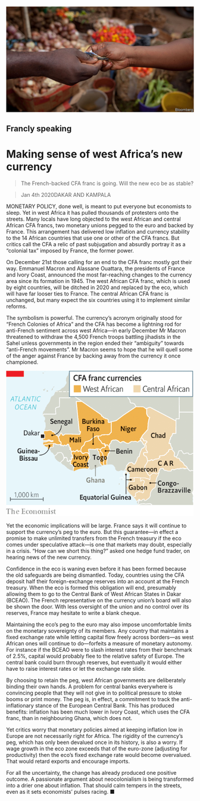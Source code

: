 ![](./images/20200104_MAP501.jpg)

## Francly speaking

# Making sense of west Africa’s new currency

> The French-backed CFA franc is going. Will the new eco be as stable?

> Jan 4th 2020DAKAR AND KAMPALA

MONETARY POLICY, done well, is meant to put everyone but economists to sleep. Yet in west Africa it has pulled thousands of protesters onto the streets. Many locals have long objected to the west African and central African CFA francs, two monetary unions pegged to the euro and backed by France. This arrangement has delivered low inflation and currency stability to the 14 African countries that use one or other of the CFA francs. But critics call the CFA a relic of past subjugation and absurdly portray it as a “colonial tax” imposed by France, the former power.

On December 21st those calling for an end to the CFA franc mostly got their way. Emmanuel Macron and Alassane Ouattara, the presidents of France and Ivory Coast, announced the most far-reaching changes to the currency area since its formation in 1945. The west African CFA franc, which is used by eight countries, will be ditched in 2020 and replaced by the eco, which will have far looser ties to France. The central African CFA franc is unchanged, but many expect the six countries using it to implement similar reforms.

The symbolism is powerful. The currency’s acronym originally stood for “French Colonies of Africa” and the CFA has become a lightning rod for anti-French sentiment across west Africa—in early December Mr Macron threatened to withdraw the 4,500 French troops battling jihadists in the Sahel unless governments in the region ended their “ambiguity” towards “anti-French movements”. Mr Macron seems to hope that he will quell some of the anger against France by backing away from the currency it once championed.

![](./images/20200104_MAM907.png)

Yet the economic implications will be large. France says it will continue to support the currency’s peg to the euro. But this guarantee—in effect a promise to make unlimited transfers from the French treasury if the eco comes under speculative attack—is one that markets may doubt, especially in a crisis. “How can we short this thing?” asked one hedge fund trader, on hearing news of the new currency.

Confidence in the eco is waning even before it has been formed because the old safeguards are being dismantled. Today, countries using the CFA deposit half their foreign-exchange reserves into an account at the French treasury. When the eco is formed this obligation will end, presumably allowing them to go to the Central Bank of West African States in Dakar (BCEAO). The French representative on the currency union’s board will also be shown the door. With less oversight of the union and no control over its reserves, France may hesitate to write a blank cheque.

Maintaining the eco’s peg to the euro may also impose uncomfortable limits on the monetary sovereignty of its members. Any country that maintains a fixed exchange rate while letting capital flow freely across borders—as west African ones will continue to do—forfeits a measure of monetary autonomy. For instance if the BCEAO were to slash interest rates from their benchmark of 2.5%, capital would probably flee to the relative safety of Europe. The central bank could burn through reserves, but eventually it would either have to raise interest rates or let the exchange rate slide.

By choosing to retain the peg, west African governments are deliberately binding their own hands. A problem for central banks everywhere is convincing people that they will not give in to political pressure to stoke booms or print money. The peg is, in effect, a commitment to track the anti-inflationary stance of the European Central Bank. This has produced benefits: inflation has been much lower in Ivory Coast, which uses the CFA franc, than in neighbouring Ghana, which does not.

Yet critics worry that monetary policies aimed at keeping inflation low in Europe are not necessarily right for Africa. The rigidity of the currency’s peg, which has only been devalued once in its history, is also a worry. If wage growth in the eco zone exceeds that of the euro-zone (adjusting for productivity) then the eco’s fixed exchange rate would become overvalued. That would retard exports and encourage imports.

For all the uncertainty, the change has already produced one positive outcome. A passionate argument about neocolonialism is being transformed into a drier one about inflation. That should calm tempers in the streets, even as it sets economists’ pulses racing. ■